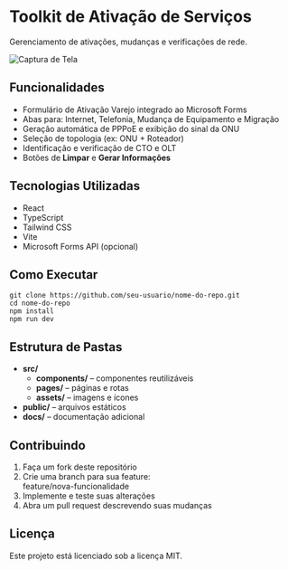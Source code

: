 # Toolkit de Ativação de Serviços

Gerenciamento de ativações, mudanças e verificações de rede.

![Captura de Tela](./assets/screenshot.png)

## Funcionalidades

- Formulário de Ativação Varejo integrado ao Microsoft Forms  
- Abas para: Internet, Telefonia, Mudança de Equipamento e Migração  
- Geração automática de PPPoE e exibição do sinal da ONU  
- Seleção de topologia (ex: ONU + Roteador)  
- Identificação e verificação de CTO e OLT  
- Botões de **Limpar** e **Gerar Informações**

## Tecnologias Utilizadas

- React  
- TypeScript  
- Tailwind CSS  
- Vite  
- Microsoft Forms API (opcional)

## Como Executar

    git clone https://github.com/seu-usuario/nome-do-repo.git
    cd nome-do-repo
    npm install
    npm run dev

## Estrutura de Pastas

- **src/**  
    - **components/** – componentes reutilizáveis  
    - **pages/** – páginas e rotas  
    - **assets/** – imagens e ícones  
- **public/** – arquivos estáticos  
- **docs/** – documentação adicional

## Contribuindo

1. Faça um fork deste repositório  
2. Crie uma branch para sua feature:  
        feature/nova-funcionalidade  
3. Implemente e teste suas alterações  
4. Abra um pull request descrevendo suas mudanças

## Licença

Este projeto está licenciado sob a licença MIT.
